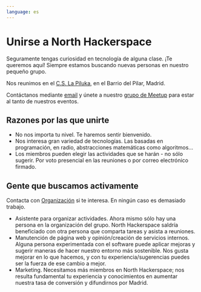 ```yaml
---
language: es
---
```

# Unirse a North Hackerspace

Seguramente tengas curiosidad en tecnología de alguna clase. ¡Te queremos aquí! Siempre estamos buscando nuevas personas en nuestro pequeño grupo.

Nos reunimos en el [C.S. La Piluka](https://osm.org/go/b_NjowE~0?node=4853982631), en el Barrio del Pilar, Madrid.

Contáctanos mediante [email](./contacto) y únete a nuestro [grupo de Meetup](https://www.meetup.com/es-ES/North-Hackerspace/) para estar al tanto de nuestros eventos.

## Razones por las que unirte

- No nos importa tu nivel. Te haremos sentir bienvenido.
- Nos interesa gran variedad de tecnologías. Las basadas en programación, en radio, abstracciones matemáticas como algoritmos...
- Los miembros pueden elegir las actividades que se harán - no sólo sugerir. Por voto presencial en las reuniones o por correo electrónico firmado. 

## Gente que buscamos activamente
Contacta con [Organización](./contacto) si te interesa. En ningún caso es demasiado trabajo.

- Asistente para organizar actividades. Ahora mismo sólo hay una persona en la organización del grupo. North Hackerspace saldría beneficiado con otra persona que comparta tareas y asista a reuniones.
- Manutención de página web y opinión/creación de servicios internos. Alguna persona experimentada con el software puede aplicar mejoras y sugerir maneras de hacer nuestro entorno más sostenible. Nos gusta mejorar en lo que hacemos, y con tu experiencia/sugerencias puedes ser la fuerza de ese cambio a mejor.
- Marketing. Necesitamos más miembros en North Hackerspace; nos resulta fundamental tu experiencia y conocimientos en aumentar nuestra tasa de conversión y difundirnos por Madrid.
